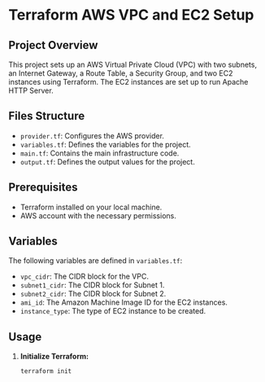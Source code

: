 # Terraform AWS VPC and EC2 Setup

## Project Overview
This project sets up an AWS Virtual Private Cloud (VPC) with two subnets, an Internet Gateway, a Route Table, a Security Group, and two EC2 instances using Terraform. The EC2 instances are set up to run Apache HTTP Server.

## Files Structure
- `provider.tf`: Configures the AWS provider.
- `variables.tf`: Defines the variables for the project.
- `main.tf`: Contains the main infrastructure code.
- `output.tf`: Defines the output values for the project.

## Prerequisites
- Terraform installed on your local machine.
- AWS account with the necessary permissions.

## Variables
The following variables are defined in `variables.tf`:
- `vpc_cidr`: The CIDR block for the VPC.
- `subnet1_cidr`: The CIDR block for Subnet 1.
- `subnet2_cidr`: The CIDR block for Subnet 2.
- `ami_id`: The Amazon Machine Image ID for the EC2 instances.
- `instance_type`: The type of EC2 instance to be created.

## Usage
1. **Initialize Terraform:**
   ```sh
   terraform init
